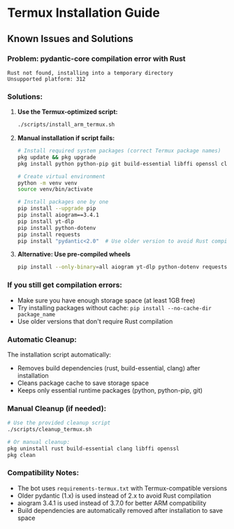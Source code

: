 # Termux Installation Guide

## Known Issues and Solutions

### Problem: pydantic-core compilation error with Rust
```
Rust not found, installing into a temporary directory
Unsupported platform: 312
```

### Solutions:

1. **Use the Termux-optimized script:**
   ```bash
   ./scripts/install_arm_termux.sh
   ```

2. **Manual installation if script fails:**
   ```bash
   # Install required system packages (correct Termux package names)
   pkg update && pkg upgrade
   pkg install python python-pip git build-essential libffi openssl clang rust

   # Create virtual environment
   python -m venv venv
   source venv/bin/activate

   # Install packages one by one
   pip install --upgrade pip
   pip install aiogram==3.4.1
   pip install yt-dlp
   pip install python-dotenv
   pip install requests
   pip install "pydantic<2.0"  # Use older version to avoid Rust compilation
   ```

3. **Alternative: Use pre-compiled wheels**
   ```bash
   pip install --only-binary=all aiogram yt-dlp python-dotenv requests pydantic
   ```

### If you still get compilation errors:
- Make sure you have enough storage space (at least 1GB free)
- Try installing packages without cache: `pip install --no-cache-dir package_name`
- Use older versions that don't require Rust compilation

### Automatic Cleanup:
The installation script automatically:
- Removes build dependencies (rust, build-essential, clang) after installation
- Cleans package cache to save storage space
- Keeps only essential runtime packages (python, python-pip, git)

### Manual Cleanup (if needed):
```bash
# Use the provided cleanup script
./scripts/cleanup_termux.sh

# Or manual cleanup:
pkg uninstall rust build-essential clang libffi openssl
pkg clean
```

### Compatibility Notes:
- The bot uses `requirements-termux.txt` with Termux-compatible versions
- Older pydantic (1.x) is used instead of 2.x to avoid Rust compilation
- aiogram 3.4.1 is used instead of 3.7.0 for better ARM compatibility
- Build dependencies are automatically removed after installation to save space
